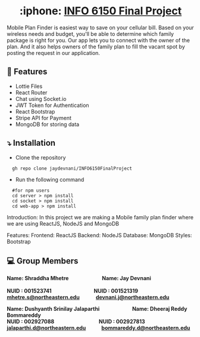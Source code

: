

<h1 align="center"> :iphone: <a href="#">INFO 6150 Final Project</a></h1>
<!-- <div align="center">
    <img src="./src/assets/react-logo.svg" alt="react" width="85"/>
    <img src="./src/assets/ts-logo.svg" alt="ts" width="60" />
    <img src="./src/assets/redux-logo.svg" alt="redux" width="60" />
    <img src="./src/assets/router-logo.svg" alt="react-router" width="60">
</div> -->

Mobile Plan Finder is easiest way to save on your cellular bill. Based on your wireless needs and budget, you'll be able to determine which family package is right for you. Our app lets you to connect with the owner of the plan. And it also helps owners of the family plan to fill the vacant spot by posting the request in our application.

## :star2: Features

- Lottie Files
- React Router
- Chat using Socket.io
- JWT Token for Authentication
- React Bootstrap 
- Stripe API for Payment
- MongoDB for storing data


## :arrow_heading_down: Installation
<!-- - Install the boilerplate using the following command: -->

<!--If you do not want to install the template using a third party package, you can do so by downloading this boilerplate manually from here. Here's how to do so:-->

- Clone the repository

```shell
  gh repo clone jaydevnani/INFO6150FinalProject
```

- Run the following command

```shell
  #for npm users
  cd server > npm install
  cd socket > npm install
  cd web-app > npm install
```

Introduction: In this project we are making a Mobile family plan finder where we are using ReactJS, NodeJS and MongoDB

Features:
Frontend: ReactJS
Backend: NodeJS
Database: MongoDB
Styles: Bootstrap

## :computer: Group Members
<b>Name: Shraddha Mhetre</b>&emsp;&emsp;&emsp;&emsp;&nbsp;&nbsp;&nbsp;&nbsp;&nbsp;&emsp;<b>Name: Jay Devnani</b>&emsp;&emsp;&emsp;&emsp;&emsp;&emsp;<br />	
<b>NUID : 001523741</b>&emsp;&emsp;&emsp;&emsp;&emsp;&emsp;&nbsp;&nbsp;&nbsp;&nbsp;&emsp;<b>NUID : 001521319</b>&emsp;&emsp;&emsp;&emsp;&emsp;&emsp;&emsp; <br/>
<b>mhetre.s@northeastern.edu</b>&emsp;&nbsp;&nbsp;&nbsp;&nbsp;&emsp;<b>devnani.j@northeastern.edu</b>&emsp;&emsp;&emsp;


<b>Name: Dushyanth Srinilay Jalaparthi</b>&emsp;&emsp;&emsp;&emsp;&emsp;&emsp;&nbsp;<b>Name: Dheeraj Reddy Bommareddy</b></br>
<b>NUID : 002927088</b>&emsp;&emsp;&emsp;&emsp;&emsp;&emsp;&emsp;&emsp;&nbsp;&nbsp;<b>NUID : 002927813</b></br>
<b>jalaparthi.d@northeastern.edu</b>&emsp;&emsp;&emsp;<b>bommareddy.d@northeastern.edu</b>